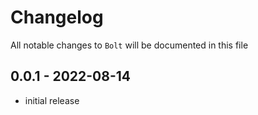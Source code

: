 # Changelog

All notable changes to `Bolt` will be documented in this file

## 0.0.1 - 2022-08-14

- initial release
